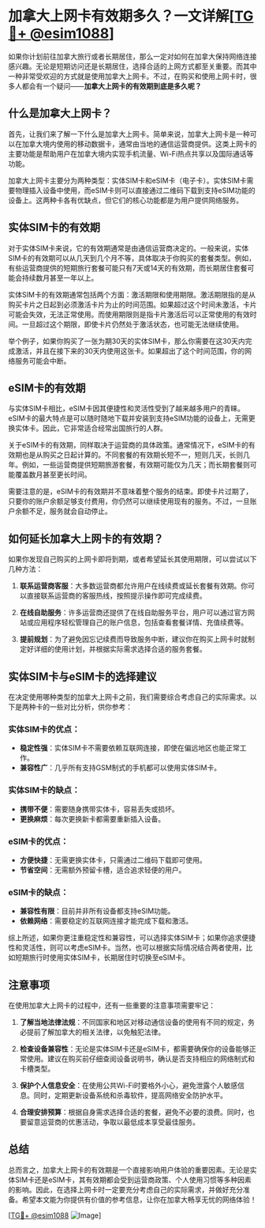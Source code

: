 # 加拿大上网卡有效期多久？一文详解[[TG💪+ @esim1088](https://t.me/s/esim1088)]

如果你计划前往加拿大旅行或者长期居住，那么一定对如何在加拿大保持网络连接感兴趣。无论是短期访问还是长期居住，选择合适的上网方式都至关重要。而其中一种非常受欢迎的方式就是使用加拿大上网卡。不过，在购买和使用上网卡时，很多人都会有一个疑问——**加拿大上网卡的有效期到底是多久呢？**

## 什么是加拿大上网卡？

首先，让我们来了解一下什么是加拿大上网卡。简单来说，加拿大上网卡是一种可以在加拿大境内使用的移动数据卡，通常由当地的通信运营商提供。这类上网卡的主要功能是帮助用户在加拿大境内实现手机流量、Wi-Fi热点共享以及国际通话等功能。

加拿大上网卡主要分为两种类型：实体SIM卡和eSIM卡（电子卡）。实体SIM卡需要物理插入设备中使用，而eSIM卡则可以直接通过二维码下载到支持eSIM功能的设备上。这两种卡各有优缺点，但它们的核心功能都是为用户提供网络服务。

## 实体SIM卡的有效期

对于实体SIM卡来说，它的有效期通常是由通信运营商决定的。一般来说，实体SIM卡的有效期可以从几天到几个月不等，具体取决于你购买的套餐类型。例如，有些运营商提供的短期旅行套餐可能只有7天或14天的有效期，而长期居住套餐可能会持续数月甚至一年以上。

实体SIM卡的有效期通常包括两个方面：激活期限和使用期限。激活期限指的是从购买卡片之日起到必须激活卡片为止的时间范围。如果超过这个时间未激活，卡片可能会失效，无法正常使用。而使用期限则是指卡片激活后可以正常使用的有效时间。一旦超过这个期限，即使卡片仍然处于激活状态，也可能无法继续使用。

举个例子，如果你购买了一张为期30天的实体SIM卡，那么你需要在这30天内完成激活，并且在接下来的30天内使用这张卡。如果超出了这个时间范围，你的网络服务可能会中断。

## eSIM卡的有效期

与实体SIM卡相比，eSIM卡因其便捷性和灵活性受到了越来越多用户的青睐。eSIM卡的最大特点是可以随时随地下载并安装到支持eSIM功能的设备上，无需更换实体卡。因此，它非常适合经常出国旅行的人群。

关于eSIM卡的有效期，同样取决于运营商的具体政策。通常情况下，eSIM卡的有效期也是从购买之日起计算的。不同套餐的有效期长短不一，短则几天，长则几年。例如，一些运营商提供短期旅游套餐，有效期可能仅为几天；而长期套餐则可能覆盖数月甚至更长时间。

需要注意的是，eSIM卡的有效期并不意味着整个服务的结束。即使卡片过期了，只要你的账户余额足够支付费用，你仍然可以继续使用现有的服务。不过，一旦账户余额不足，服务就会自动停止。

## 如何延长加拿大上网卡的有效期？

如果你发现自己购买的上网卡即将到期，或者希望延长其使用期限，可以尝试以下几种方法：

1. **联系运营商客服**：大多数运营商都允许用户在线续费或延长套餐有效期。你可以直接联系运营商的客服热线，按照提示操作即可完成续费。

2. **在线自助服务**：许多运营商还提供了在线自助服务平台，用户可以通过官方网站或应用程序轻松管理自己的账户信息，包括查看套餐详情、充值续费等。

3. **提前规划**：为了避免因忘记续费而导致服务中断，建议你在购买上网卡时就制定好详细的使用计划，并根据实际需求选择合适的服务套餐。

## 实体SIM卡与eSIM卡的选择建议

在决定使用哪种类型的加拿大上网卡之前，我们需要综合考虑自己的实际需求。以下是两种卡的一些对比分析，供你参考：

### 实体SIM卡的优点：
- **稳定性强**：实体SIM卡不需要依赖互联网连接，即使在偏远地区也能正常工作。
- **兼容性广**：几乎所有支持GSM制式的手机都可以使用实体SIM卡。

### 实体SIM卡的缺点：
- **携带不便**：需要随身携带实体卡，容易丢失或损坏。
- **更换麻烦**：每次更换新卡都需要重新插入设备。

### eSIM卡的优点：
- **方便快捷**：无需更换实体卡，只需通过二维码下载即可使用。
- **节省空间**：无需额外预留卡槽，适合追求轻便的用户。

### eSIM卡的缺点：
- **兼容性有限**：目前并非所有设备都支持eSIM功能。
- **依赖网络**：需要稳定的互联网连接才能完成下载和激活。

综上所述，如果你更注重稳定性和兼容性，可以选择实体SIM卡；如果你追求便捷性和灵活性，则可以考虑eSIM卡。当然，也可以根据实际情况结合两者使用，比如短期旅行时使用实体SIM卡，长期居住时切换至eSIM卡。

## 注意事项

在使用加拿大上网卡的过程中，还有一些重要的注意事项需要牢记：

1. **了解当地法律法规**：不同国家和地区对移动通信设备的使用有不同的规定，务必提前了解加拿大的相关法律，以免触犯法律。

2. **检查设备兼容性**：无论是实体SIM卡还是eSIM卡，都需要确保你的设备能够正常使用。建议在购买前仔细查阅设备说明书，确认是否支持相应的网络制式和卡槽类型。

3. **保护个人信息安全**：在使用公共Wi-Fi时要格外小心，避免泄露个人敏感信息。同时，定期更新设备系统和杀毒软件，提高网络安全防护水平。

4. **合理安排预算**：根据自身需求选择合适的套餐，避免不必要的浪费。同时，也要留意运营商的优惠活动，争取以最低成本享受最佳服务。

## 总结

总而言之，加拿大上网卡的有效期是一个直接影响用户体验的重要因素。无论是实体SIM卡还是eSIM卡，其有效期都会受到运营商政策、个人使用习惯等多种因素的影响。因此，在选择上网卡时一定要充分考虑自己的实际需求，并做好充分准备。希望本文能为你提供有价值的参考信息，让你在加拿大畅享无忧的网络体验！

[[TG💪+ @esim1088](https://t.me/s/esim1088) ![Image](https://i.postimg.cc/4NQfJmqS/Snipaste-2025-05-13-00-14-12.png)]